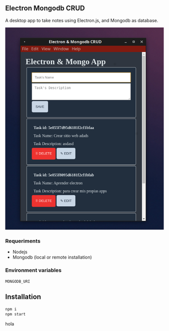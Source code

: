 ## Electron Mongodb CRUD

A desktop app to take notes using Electron.js, and Mongodb as database.

![](./screenshot.png)

### Requeriments

- Nodejs
- Mongodb (local or remote installation)

### Environment variables

```
MONGODB_URI
```

## Installation

```bash
npm i
npm start
```
hola
